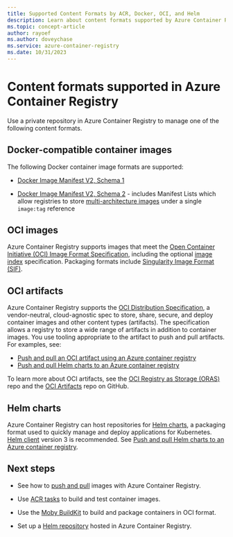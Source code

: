 ```yaml
---
title: Supported Content Formats by ACR, Docker, OCI, and Helm
description: Learn about content formats supported by Azure Container Registry, including Docker-compatible container images, Helm charts, OCI images, and OCI artifacts.
ms.topic: concept-article
author: rayoef
ms.author: doveychase
ms.service: azure-container-registry
ms.date: 10/31/2023
---
```


# Content formats supported in Azure Container Registry

Use a private repository in Azure Container Registry to manage one of the following content formats. 

## Docker-compatible container images

The following Docker container image formats are supported:

* [Docker Image Manifest V2, Schema 1](https://docs.docker.com/registry/spec/manifest-v2-1/)

* [Docker Image Manifest V2, Schema 2](https://docs.docker.com/registry/spec/manifest-v2-2/) - includes Manifest Lists which allow registries to store [multi-architecture images](push-multi-architecture-images.md) under a single `image:tag` reference

## OCI images

Azure Container Registry supports images that meet the [Open Container Initiative (OCI) Image Format Specification](https://github.com/opencontainers/image-spec/blob/master/spec.md), including the optional [image index](https://github.com/opencontainers/image-spec/blob/master/image-index.md) specification. Packaging formats include [Singularity Image Format (SIF)](https://github.com/sylabs/sif).

## OCI artifacts

Azure Container Registry supports the [OCI Distribution Specification](https://github.com/opencontainers/distribution-spec), a vendor-neutral, cloud-agnostic spec to store, share, secure, and deploy container images and other content types (artifacts). The specification allows a registry to store a wide range of artifacts in addition to container images. You use tooling appropriate to the artifact to push and pull artifacts. For examples, see:

* [Push and pull an OCI artifact using an Azure container registry](container-registry-manage-artifact.md)
* [Push and pull Helm charts to an Azure container registry](container-registry-helm-repos.md)

To learn more about OCI artifacts, see the [OCI Registry as Storage (ORAS)](https://github.com/deislabs/oras) repo and the [OCI Artifacts](https://github.com/opencontainers/artifacts) repo on GitHub.

## Helm charts

Azure Container Registry can host repositories for [Helm charts](https://helm.sh/), a packaging format used to quickly manage and deploy applications for Kubernetes. [Helm client](https://docs.helm.sh/using_helm/#installing-helm) version 3 is recommended. See [Push and pull Helm charts to an Azure container registry](container-registry-helm-repos.md).

## Next steps

* See how to [push and pull](container-registry-get-started-docker-cli.md) images with Azure Container Registry.

* Use [ACR tasks](container-registry-tasks-overview.md) to build and test container images. 

* Use the [Moby BuildKit](https://github.com/moby/buildkit) to build and package containers in OCI format.

* Set up a [Helm repository](container-registry-helm-repos.md) hosted in Azure Container Registry. 


